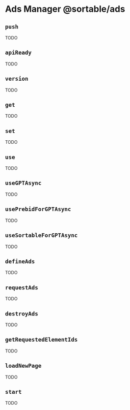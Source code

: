 # Ads Manager @sortable/ads

## `push`

TODO

## `apiReady`

TODO

## `version`

TODO

## `get`

TODO

## `set`

TODO

## `use`

TODO

## `useGPTAsync`

TODO

## `usePrebidForGPTAsync`

TODO

## `useSortableForGPTAsync`

TODO

## `defineAds`

TODO

## `requestAds`

TODO

## `destroyAds`

TODO

## `getRequestedElementIds`

TODO

## `loadNewPage`

TODO

## `start`

TODO

